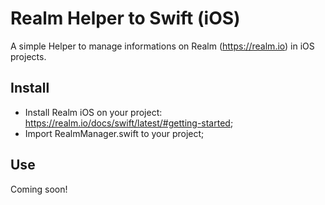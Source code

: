 # Realm Helper to Swift (iOS)


A simple Helper to manage informations on Realm (https://realm.io) in iOS projects.


Install
-------
 - Install Realm iOS on your project: https://realm.io/docs/swift/latest/#getting-started;
 - Import RealmManager.swift to your project;

Use
-------
Coming soon!

